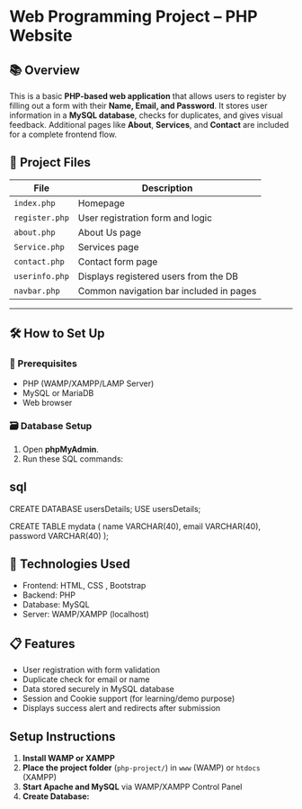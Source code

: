 # Web Programming Project – PHP Website

## 📚 Overview

This is a basic **PHP-based web application** that allows users to register by filling out a form with their **Name, Email, and Password**. It stores user information in a **MySQL database**, checks for duplicates, and gives visual feedback. Additional pages like **About**, **Services**, and **Contact** are included for a complete frontend flow.


## 📁 Project Files

| File            | Description                                |
|-----------------|--------------------------------------------|
| `index.php`     | Homepage                                   |
| `register.php`  | User registration form and logic           |
| `about.php`     | About Us page                              |
| `Service.php`   | Services page                              |
| `contact.php`   | Contact form page                          |
| `userinfo.php`  | Displays registered users from the DB      |
| `navbar.php`    | Common navigation bar included in pages    |

---

## 🛠️ How to Set Up

### 🔧 Prerequisites
- PHP (WAMP/XAMPP/LAMP Server)
- MySQL or MariaDB
- Web browser

### 🗃️ Database Setup

1. Open **phpMyAdmin**.
2. Run these SQL commands:

## sql
CREATE DATABASE usersDetails;
USE usersDetails;

CREATE TABLE mydata (
  name VARCHAR(40),
  email VARCHAR(40),
  password VARCHAR(40)
);



## 🔧 Technologies Used
- Frontend: HTML, CSS , Bootstrap
- Backend: PHP
- Database: MySQL
- Server: WAMP/XAMPP (localhost)


## 📋 Features
- User registration with form validation
- Duplicate check for email or name
- Data stored securely in MySQL database
- Session and Cookie support (for learning/demo purpose)
- Displays success alert and redirects after submission


## Setup Instructions
1. **Install WAMP or XAMPP**
2. **Place the project folder** (`php-project/`) in `www` (WAMP) or `htdocs` (XAMPP)
3. **Start Apache and MySQL** via WAMP/XAMPP Control Panel
4. **Create Database:**
